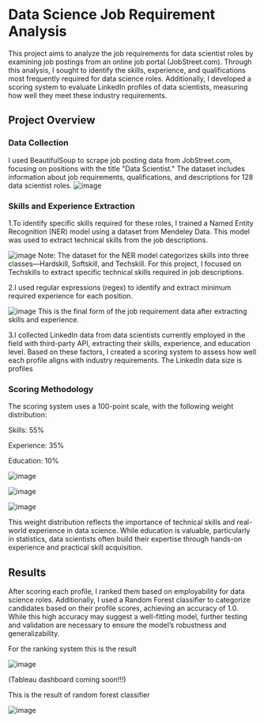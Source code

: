 # Data Science Job Requirement Analysis
This project aims to analyze the job requirements for data scientist roles by examining job postings from an online job portal (JobStreet.com). Through this analysis, I sought to identify the skills, experience, and qualifications most frequently required for data science roles. Additionally, I developed a scoring system to evaluate LinkedIn profiles of data scientists, measuring how well they meet these industry requirements.

## Project Overview
### Data Collection
I used BeautifulSoup to scrape job posting data from JobStreet.com, focusing on positions with the title "Data Scientist." The dataset includes information about job requirements, qualifications, and descriptions for 128 data scientist roles.
![image](https://github.com/user-attachments/assets/fb154db7-a043-42ea-a7c2-2984135508ce)


### Skills and Experience Extraction

1.To identify specific skills required for these roles, I trained a Named Entity Recognition (NER) model using a dataset from Mendeley Data. This model was used to extract technical skills from the job descriptions.

![image](https://github.com/user-attachments/assets/b5e9a217-55dd-423d-a4cd-282f3dcc56ed)
Note: The dataset for the NER model categorizes skills into three classes—Hardskill, Softskill, and Techskill. For this project, I focused on Techskills to extract specific technical skills required in job descriptions.

2.I used regular expressions (regex) to identify and extract minimum required experience for each position.

![image](https://github.com/user-attachments/assets/2513050d-997a-4004-aff2-5c53e1759405)
This is the final form of the job requirement data after extracting skills and experience.

3.I collected LinkedIn data from data scientists currently employed in the field with third-party API, extracting their skills, experience, and education level. Based on these factors, I created a scoring system to assess how well each profile aligns with industry requirements. The LinkedIn data size is profiles

### Scoring Methodology
The scoring system uses a 100-point scale, with the following weight distribution:

Skills: 55%

Experience: 35%

Education: 10%

![image](https://github.com/user-attachments/assets/5825be65-08a4-470d-b857-b349088d9c0f)

![image](https://github.com/user-attachments/assets/d9a42146-e95d-4c52-a193-99219a594473)

![image](https://github.com/user-attachments/assets/716c2439-d3ed-4ad2-9076-39ccadbb85a7)


This weight distribution reflects the importance of technical skills and real-world experience in data science. While education is valuable, particularly in statistics, data scientists often build their expertise through hands-on experience and practical skill acquisition.

## Results
After scoring each profile, I ranked them based on employability for data science roles. Additionally, I used a Random Forest classifier to categorize candidates based on their profile scores, achieving an accuracy of 1.0. While this high accuracy may suggest a well-fitting model, further testing and validation are necessary to ensure the model’s robustness and generalizability.

For the ranking system this is the result

![image](https://github.com/user-attachments/assets/5d8774ff-be0f-49a5-884c-884a864371a2)

(Tableau dashboard coming soon!!!)

This is the result of random forest classifier

![image](https://github.com/user-attachments/assets/29420944-adf0-4068-a0b9-60eef8f0ac0d)
